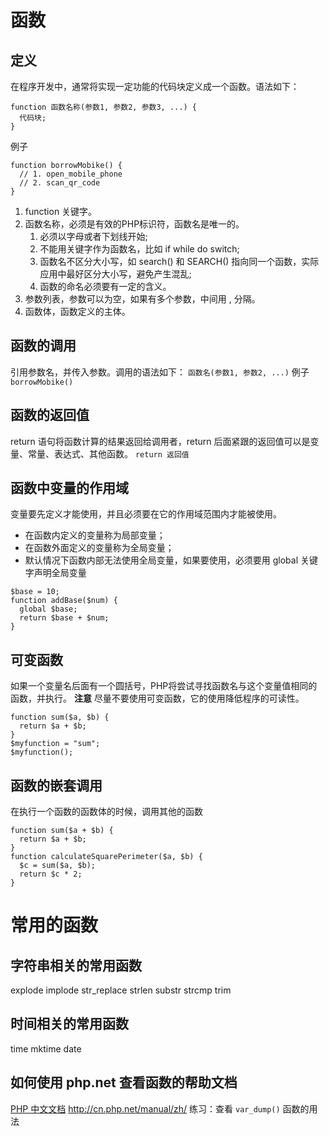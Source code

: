 # 函数
## 定义
在程序开发中，通常将实现一定功能的代码块定义成一个函数。语法如下：
```
function 函数名称(参数1, 参数2, 参数3, ...) {
  代码块;
}
```
例子
```
function borrowMobike() {
  // 1. open_mobile_phone
  // 2. scan_qr_code
}
```
1. function 关键字。
2. 函数名称，必须是有效的PHP标识符，函数名是唯一的。
	1. 必须以字母或者下划线开始;
	2. 不能用关键字作为函数名，比如 if while do switch;
	3. 函数名不区分大小写，如 search() 和 SEARCH() 指向同一个函数，实际应用中最好区分大小写，避免产生混乱;
	4. 函数的命名必须要有一定的含义。
3. 参数列表，参数可以为空，如果有多个参数，中间用 , 分隔。
4. 函数体，函数定义的主体。

## 函数的调用
引用参数名，并传入参数。调用的语法如下：
`函数名(参数1, 参数2, ...)`
例子
`borrowMobike()`

## 函数的返回值
return 语句将函数计算的结果返回给调用者，return 后面紧跟的返回值可以是变量、常量、表达式、其他函数。
`return 返回值`

## 函数中变量的作用域
变量要先定义才能使用，并且必须要在它的作用域范围内才能被使用。
- 在函数内定义的变量称为局部变量；
- 在函数外面定义的变量称为全局变量；
- 默认情况下函数内部无法使用全局变量，如果要使用，必须要用 global 关键字声明全局变量
```
$base = 10;
function addBase($num) {
  global $base;
  return $base + $num;
}
```
## 可变函数
如果一个变量名后面有一个圆括号，PHP将尝试寻找函数名与这个变量值相同的函数，并执行。
**注意** 尽量不要使用可变函数，它的使用降低程序的可读性。
```
function sum($a, $b) {
  return $a + $b;
}
$myfunction = "sum";
$myfunction();
```
## 函数的嵌套调用
在执行一个函数的函数体的时候，调用其他的函数
```
function sum($a + $b) {
  return $a + $b;
}
function calculateSquarePerimeter($a, $b) {
  $c = sum($a, $b);
  return $c * 2;
}
```
# 常用的函数
## 字符串相关的常用函数
explode implode str_replace strlen substr strcmp trim

## 时间相关的常用函数
time mktime date
## 如何使用 php.net 查看函数的帮助文档
[PHP 中文文档](http://cn.php.net/manual/zh/) http://cn.php.net/manual/zh/
练习：查看 `var_dump()` 函数的用法
<!--stackedit_data:
eyJoaXN0b3J5IjpbMjA1NDUxOTA1MV19
-->
